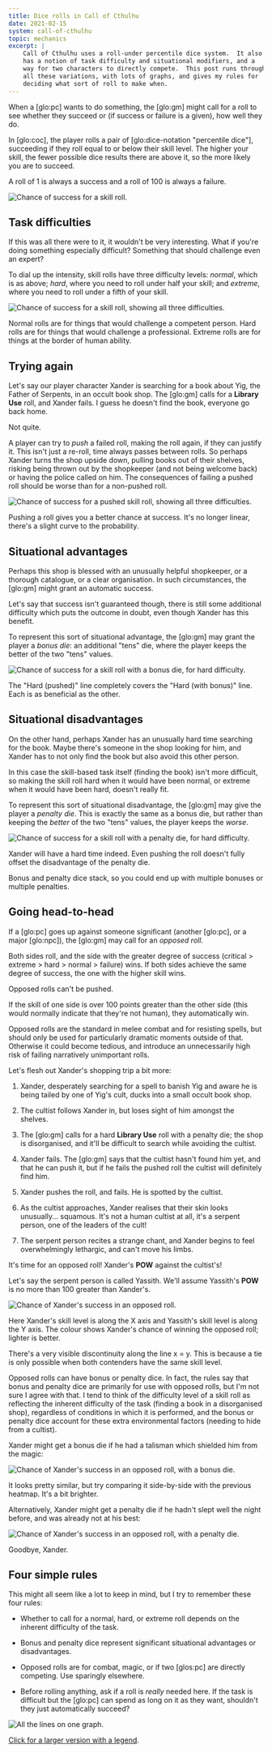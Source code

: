 ```yaml
---
title: Dice rolls in Call of Cthulhu
date: 2021-02-15
system: call-of-cthulhu
topic: mechanics
excerpt: |
    Call of Cthulhu uses a roll-under percentile dice system.  It also
    has a notion of task difficulty and situational modifiers, and a
    way for two characters to directly compete.  This post runs through
    all these variations, with lots of graphs, and gives my rules for
    deciding what sort of roll to make when.
---
```


When a [glo:pc] wants to do something, the [glo:gm] might call for a
roll to see whether they succeed or (if success or failure is a
given), how well they do.

In [glo:coc], the player rolls a pair of [glo:dice-notation
"percentile dice"], succeeding if they roll equal to or below their
skill level.  The higher your skill, the fewer possible dice results
there are above it, so the more likely you are to succeed.

A roll of 1 is always a success and a roll of 100 is always a failure.

![Chance of success for a skill roll.](files/dice-rolls-in-call-of-cthulhu/basic.png)


## Task difficulties

If this was all there were to it, it wouldn't be very interesting.
What if you're doing something especially difficult?  Something that
should challenge even an expert?

To dial up the intensity, skill rolls have three difficulty levels:
*normal*, which is as above; *hard*, where you need to roll under half
your skill; and *extreme*, where you need to roll under a fifth of
your skill.

![Chance of success for a skill roll, showing all three difficulties.](files/dice-rolls-in-call-of-cthulhu/difficulties.png)

Normal rolls are for things that would challenge a competent person.
Hard rolls are for things that would challenge a professional.
Extreme rolls are for things at the border of human ability.


## Trying again

Let's say our player character Xander is searching for a book about
Yig, the Father of Serpents, in an occult book shop.  The [glo:gm]
calls for a **Library Use** roll, and Xander fails.  I guess he
doesn't find the book, everyone go back home.

Not quite.

A player can try to *push* a failed roll, making the roll again, if
they can justify it.  This isn't just a re-roll, time always passes
between rolls.  So perhaps Xander turns the shop upside down, pulling
books out of their shelves, risking being thrown out by the shopkeeper
(and not being welcome back) or having the police called on him.  The
consequences of failing a pushed roll should be worse than for a
non-pushed roll.

![Chance of success for a pushed skill roll, showing all three difficulties.](files/dice-rolls-in-call-of-cthulhu/pushed.png)

Pushing a roll gives you a better chance at success.  It's no longer
linear, there's a slight curve to the probability.


## Situational advantages

Perhaps this shop is blessed with an unusually helpful shopkeeper, or
a thorough catalogue, or a clear organisation.  In such circumstances,
the [glo:gm] might grant an automatic success.

Let's say that success isn't guaranteed though, there is still some
additional difficulty which puts the outcome in doubt, even though
Xander has this benefit.

To represent this sort of situational advantage, the [glo:gm] may
grant the player a *bonus die*: an additional "tens" die, where the
player keeps the better of the two "tens" values.

![Chance of success for a skill roll with a bonus die, for hard difficulty.](files/dice-rolls-in-call-of-cthulhu/bonus.png)

The "Hard (pushed)" line completely covers the "Hard (with bonus)"
line.  Each is as beneficial as the other.


## Situational disadvantages

On the other hand, perhaps Xander has an unusually hard time searching
for the book.  Maybe there's someone in the shop looking for him, and
Xander has to not only find the book but also avoid this other person.

In this case the skill-based task itself (finding the book) isn't more
difficult, so making the skill roll hard when it would have been
normal, or extreme when it would have been hard, doesn't really fit.

To represent this sort of situational disadvantage, the [glo:gm] may
give the player a *penalty die*.  This is exactly the same as a bonus
die, but rather than keeping the *better* of the two "tens" values,
the player keeps the *worse*.

![Chance of success for a skill roll with a penalty die, for hard difficulty.](files/dice-rolls-in-call-of-cthulhu/penalty.png)

Xander will have a hard time indeed.  Even pushing the roll doesn't
fully offset the disadvantage of the penalty die.

Bonus and penalty dice stack, so you could end up with multiple
bonuses or multiple penalties.


## Going head-to-head

If a [glo:pc] goes up against someone significant (another [glo:pc],
or a major [glo:npc]), the [glo:gm] may call for an *opposed roll*.

Both sides roll, and the side with the greater degree of success
(critical > extreme > hard > normal > failure) wins.  If both sides
achieve the same degree of success, the one with the higher skill
wins.

Opposed rolls can't be pushed.

If the skill of one side is over 100 points greater than the other
side (this would normally indicate that they're not human), they
automatically win.

Opposed rolls are the standard in melee combat and for resisting
spells, but should only be used for particularly dramatic moments
outside of that.  Otherwise it could become tedious, and introduce an
unnecessarily high risk of failing narratively unimportant rolls.

Let's flesh out Xander's shopping trip a bit more:

1. Xander, desperately searching for a spell to banish Yig and aware
   he is being tailed by one of Yig's cult, ducks into a small occult
   book shop.

2. The cultist follows Xander in, but loses sight of him amongst the
   shelves.

3. The [glo:gm] calls for a hard **Library Use** roll with a penalty
   die; the shop is disorganised, and it'll be difficult to search
   while avoiding the cultist.

4. Xander fails.  The [glo:gm] says that the cultist hasn't found him
   yet, and that he can push it, but if he fails the pushed roll the
   cultist will definitely find him.

5. Xander pushes the roll, and fails.  He is spotted by the cultist.

6. As the cultist approaches, Xander realises that their skin looks
   unusually... squamous.  It's not a human cultist at all, it's a
   serpent person, one of the leaders of the cult!

7. The serpent person recites a strange chant, and Xander begins to
   feel overwhelmingly lethargic, and can't move his limbs.

It's time for an opposed roll!  Xander's **POW** against the cultist's!

Let's say the serpent person is called Yassith.  We'll assume
Yassith's **POW** is no more than 100 greater than Xander's.

![Chance of Xander's success in an opposed roll.](files/dice-rolls-in-call-of-cthulhu/opposed.png)

Here Xander's skill level is along the X axis and Yassith's skill
level is along the Y axis.  The colour shows Xander's chance of
winning the opposed roll; lighter is better.

There's a very visible discontinuity along the line x = y.  This is
because a tie is only possible when both contenders have the same
skill level.

Opposed rolls can have bonus or penalty dice.  In fact, the rules say
that bonus and penalty dice are primarily for use with opposed rolls,
but I'm not sure I agree with that.  I tend to think of the difficulty
level of a skill roll as reflecting the inherent difficulty of the
task (finding a book in a disorganised shop), regardless of conditions
in which it is performed, and the bonus or penalty dice account for
these extra environmental factors (needing to hide from a cultist).

Xander might get a bonus die if he had a talisman which shielded him
from the magic:

![Chance of Xander's success in an opposed roll, with a bonus die.](files/dice-rolls-in-call-of-cthulhu/opposed-bonus.png)

It looks pretty similar, but try comparing it side-by-side with the
previous heatmap.  It's a bit brighter.

Alternatively, Xander might get a penalty die if he hadn't slept well
the night before, and was already not at his best:

![Chance of Xander's success in an opposed roll, with a penalty die.](files/dice-rolls-in-call-of-cthulhu/opposed-penalty.png)

Goodbye, Xander.


## Four simple rules

This might all seem like a lot to keep in mind, but I try to remember
these four rules:

- Whether to call for a normal, hard, or extreme roll depends on the
  inherent difficulty of the task.

- Bonus and penalty dice represent significant situational advantages
  or disadvantages.

- Opposed rolls are for combat, magic, or if two [glos:pc] are
  directly competing.  Use sparingly elsewhere.

- Before rolling anything, ask if a roll is *really* needed here.  If
  the task is difficult but the [glo:pc] can spend as long on it as
  they want, shouldn't they just automatically succeed?

![All the lines on one graph.](files/dice-rolls-in-call-of-cthulhu/all.thumb.png)

[Click for a larger version with a legend](files/dice-rolls-in-call-of-cthulhu/all.png).
